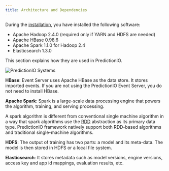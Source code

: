 ```yaml
---
title: Architecture and Dependencies
---
```


During the [installation](/install), you have installed the following
software:

* Apache Hadoop 2.4.0 (required only if YARN and HDFS are needed)
* Apache HBase 0.98.6
* Apache Spark 1.1.0 for Hadoop 2.4
* Elasticsearch 1.3.0

This section explains how they are used in PredictionIO.

![PredictionIO Systems](/images/0.8-engine-data-pipeline.png)

**HBase**: Event Server uses Apache HBase as the data store. It stores imported
events. If you are not using the PredictionIO Event Server, you do not need to
install HBase.

**Apache Spark**: Spark is a large-scale data processing engine that powers the
algorithm, training, and serving processing.

A spark algorithm is different from conventional single machine algorithm in a way that spark algorithms use the [RDD](http://spark.apache.org/docs/1.0.1/programming-guide.html#resilient-distributed-datasets-rdds) abstraction as its primary data type. PredictionIO framework natively support both RDD-based algorithms and traditional single-machine algorithms. 


**HDFS**: The output of training has two parts: a model and its meta-data. The
model is then stored in HDFS or a local file system.

**Elasticsearch**: It stores metadata such as model versions, engine versions, access key and app id mappings, evaluation results, etc.


